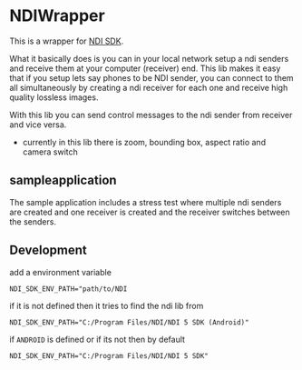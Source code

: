 # NDIWrapper

This is a wrapper for [NDI SDK](https://ndi.video/tech/).

What it basically does is you can in your local network setup a ndi senders and receive them
at your computer (receiver) end. This lib makes it easy that if you setup lets say phones
to be NDI sender, you can connect to them all simultaneously by creating a ndi receiver for each one and receive
high quality lossless images.

With this lib you can send control messages to the ndi sender from receiver and vice versa.
* currently in this lib there is zoom, bounding box, aspect ratio and camera switch


## sampleapplication

The sample application includes a stress test where multiple ndi senders are created and one receiver
is created and the receiver switches between the senders.

## Development

add a environment variable

```
NDI_SDK_ENV_PATH="path/to/NDI
```

if it is not defined then it tries to find the ndi lib from

```
NDI_SDK_ENV_PATH="C:/Program Files/NDI/NDI 5 SDK (Android)"
```
if `ANDROID` is defined or if its not then by default

```
NDI_SDK_ENV_PATH="C:/Program Files/NDI/NDI 5 SDK"
```
